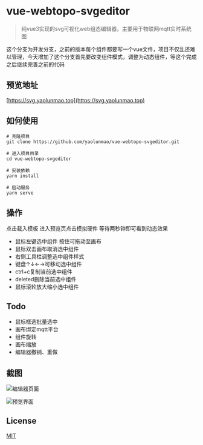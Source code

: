 # vue-webtopo-svgeditor

> 纯vue3实现的svg可视化web组态编辑器。主要用于物联网mqtt实时系统图

这个分支为开发分支，之前的版本每个组件都要写一个vue文件，项目不仅乱还难以管理，今天增加了这个分支首先要改变组件模式，调整为动态组件，等这个完成之后继续完善之前的代码

## 预览地址

[https://svg.yaolunmao.top](https://svg.yaolunmao.top)

## 如何使用

```
# 克隆项目
git clone https://github.com/yaolunmao/vue-webtopo-svgeditor.git

# 进入项目目录
cd vue-webtopo-svgeditor

# 安装依赖
yarn install

# 启动服务
yarn serve

```

## 操作

点击载入模板  进入预览页点击模拟硬件 等待两秒钟即可看到动态效果

- 鼠标左键选中组件 按住可拖动至画布
- 鼠标双击画布取消选中组件
- 右侧工具栏调整选中组件样式
- 键盘↑↓←→可移动选中组件
- ctrl+c复制当前选中组件
- deleted删除当前选中组件
- 鼠标滚轮放大缩小选中组件

## Todo

- 鼠标框选批量选中
- 画布绑定mqtt平台
- 组件旋转
- 画布缩放
- 编辑器撤销、重做

## 截图

![编辑器页面](https://p.130014.xyz/2021/03/19/svgedit.png)

![预览界面](https://p.130014.xyz/2021/03/21/svgview.png)

## License

[MIT](http://opensource.org/licenses/MIT)